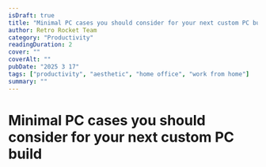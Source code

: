 ```yaml
---
isDraft: true
title: "Minimal PC cases you should consider for your next custom PC build"
author: Retro Rocket Team
category: "Productivity"
readingDuration: 2
cover: ""
coverAlt: ""
pubDate: "2025 3 17"
tags: ["productivity", "aesthetic", "home office", "work from home"]
summary: ""
---
```


# Minimal PC cases you should consider for your next custom PC build